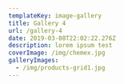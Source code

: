 ```yaml
---
templateKey: image-gallery
title: Gallery 4
url: /gallery-4
date: 2019-03-08T22:02:22.276Z
description: lorem ipsum test
coverImage: /img/chemex.jpg
galleryImages:
  - /img/products-grid1.jpg
---
```


